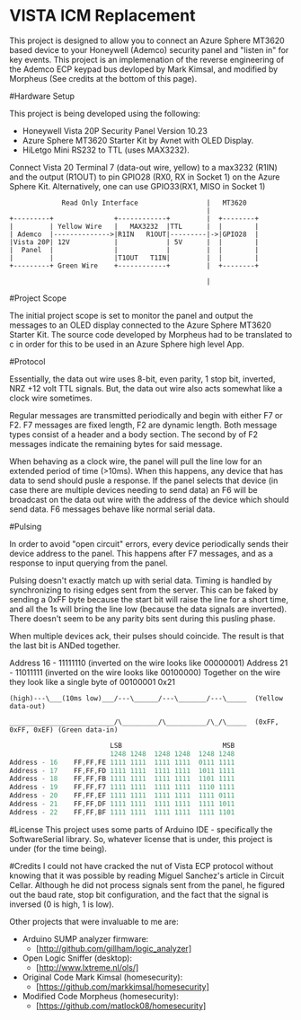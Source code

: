 

# VISTA ICM Replacement
This project is designed to allow you to connect an Azure Sphere MT3620 based device to your Honeywell (Ademco) security panel and "listen in" for key events.  This project is an implemenation of the reverse engineering of the Ademco ECP keypad bus devloped by Mark Kimsal, and modified by Morpheus (See credits at the bottom of this page). 


#Hardware Setup 

This project is being developed using the following:
 - Honeywell Vista 20P Security Panel Version 10.23
 - Azure Sphere MT3620 Starter Kit by Avnet with OLED Display.
 - HiLetgo Mini RS232 to TTL (uses MAX3232).

Connect Vista 20 Terminal 7 (data-out wire, yellow) to a max3232 (R1IN) and the output (R1OUT) to pin GPIO28 (RX0, RX in Socket 1) on the Azure Sphere Kit.  Alternatively, one can use GPIO33(RX1, MISO in Socket 1)

                 Read Only Interface                 |   MT3620    
                                                     |             
    +---------+               +------------+         |  +--------+ 
    |         | Yellow Wire   |   MAX3232  |TTL      |  |        | 
    | Ademco  |-------------->|R1IN   R1OUT|---------|->|GPIO28  | 
    |Vista 20P| 12V           |            | 5V      |  |        | 
    |  Panel  |               |            |         |  |        | 
    |         |               |T1OUT   T1IN|         |  |        | 
    +---------+ Green Wire    +------------+         |  +--------+ 
   
                                                     |             
#Project Scope

The initial project scope is set to monitor the panel and output the messages to an OLED display connected to the Azure Sphere MT3620 Starter Kit. The source code developed by Morpheus had to be translated to c in order for this to be used in an Azure Sphere high level App. 


#Protocol

Essentially, the data out wire uses 8-bit, even parity, 1 stop bit, inverted, NRZ +12 volt TTL signals.  But, the data out wire also acts somewhat like a clock wire sometimes.  

Regular messages are transmitted periodically and begin with either F7 or F2.  F7 messages are fixed length, F2 are dynamic length.  Both message types consist of a header and a body section.  The second by of F2 messages indicate the remaining bytes for said message.

When behaving as a clock wire, the panel will pull the line low for an extended period of time (&gt;10ms).  When this happens, any device that has data to send should pusle a response.  If the panel selects that device (in case there are multiple devices needing to send data) an F6 will be broadcast on the data out wire with the address of the device which should send data.  F6 messages behave like normal serial data.


#Pulsing

In order to avoid "open circuit" errors, every device periodically sends their device address to the panel.  This happens after F7 messages, and as a response to input querying from the panel.

Pulsing doesn't exactly match up with serial data.  Timing is handled by synchronizing to rising edges sent from the server.  This can be faked by sending a 0xFF byte because the start bit will raise the line for a short time, and all the 1s will bring the line low (because the data signals are inverted).  There doesn't seem to be any parity bits sent during this pusling phase.

When multiple devices ack, their pulses should coincide.  The result is that the last bit is ANDed together.

Address 16 - 11111110  (inverted on the wire looks like 00000001)
Address 21 - 11011111  (inverted on the wire looks like 00100000)
Together on the wire they look like a single byte of    00100001 0x21


    (high)---\___(10ms low)___/---\______/---\_______/---\_____  (Yellow data-out)
    
    __________________________/\_________/\__________/\_/\_____  (0xFF, 0xFF, 0xEF) (Green data-in)

```c
                         LSB                         MSB
                         1248 1248  1248 1248  1248 1248
Address - 16    FF,FF,FE 1111 1111  1111 1111  0111 1111
Address - 17    FF,FF,FD 1111 1111  1111 1111  1011 1111
Address - 18    FF,FF,FB 1111 1111  1111 1111  1101 1111
Address - 19    FF,FF,F7 1111 1111  1111 1111  1110 1111
Address - 20    FF,FF,EF 1111 1111  1111 1111  1111 0111
Address - 21    FF,FF,DF 1111 1111  1111 1111  1111 1011
Address - 22    FF,FF,BF 1111 1111  1111 1111  1111 1101
```
#License
This project uses some parts of Arduino IDE - specifically the SoftwareSerial library.  So, whatever license that is under, this project is under (for the time being).

#Credits
I could not have cracked the nut of Vista ECP protocol without knowing that it was possible by reading Miguel Sanchez's article in Circuit Cellar.  Although he did not process signals sent from the panel, he figured out the baud rate, stop bit configuration, and the fact that the signal is inversed (0 is high, 1 is low).

Other projects that were invaluable to me are:

* Arduino SUMP analyzer firmware:
  * [http://github.com/gillham/logic_analyzer]
* Open Logic Sniffer (desktop):
  * [http://www.lxtreme.nl/ols/]
* Original Code Mark Kimsal (homesecurity):
  * [https://github.com/markkimsal/homesecurity]
* Modified  Code Morpheus (homesecurity):
  * [https://github.com/matlock08/homesecurity]